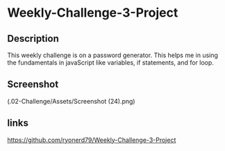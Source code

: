 # Weekly-Challenge-3-Project

## Description

This weekly challenge is on a password generator. This helps me in using the fundamentals in javaScript like variables, if statements, and for loop. 

## Screenshot

(.02-Challenge/Assets/Screenshot (24).png)

## links

https://github.com/ryonerd79/Weekly-Challenge-3-Project